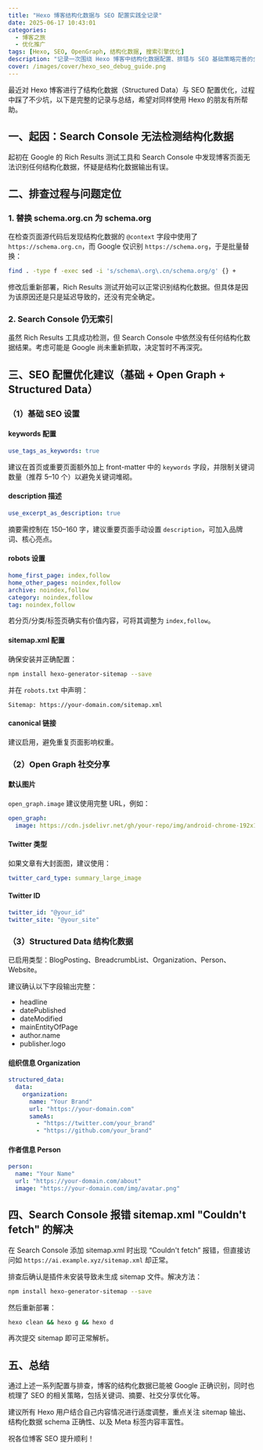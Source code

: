 ```yaml
---
title: "Hexo 博客结构化数据与 SEO 配置实践全记录"
date: 2025-06-17 10:43:01
categories:
  - 博客之旅
  - 优化推广
tags: [Hexo, SEO, OpenGraph, 结构化数据, 搜索引擎优化]
description: "记录一次围绕 Hexo 博客中结构化数据配置、排错与 SEO 基础策略完善的全过程实践，涵盖关键词策略、社交分享、Google Rich Results 测试等内容。"
cover: /images/cover/hexo_seo_debug_guide.png
---
```


最近对 Hexo 博客进行了结构化数据（Structured Data）与 SEO 配置优化，过程中踩了不少坑，以下是完整的记录与总结，希望对同样使用 Hexo 的朋友有所帮助。

## 一、起因：Search Console 无法检测结构化数据

起初在 Google 的 Rich Results 测试工具和 Search Console 中发现博客页面无法识别任何结构化数据，怀疑是结构化数据输出有误。

## 二、排查过程与问题定位

### 1. 替换 schema.org.cn 为 schema.org

在检查页面源代码后发现结构化数据的 `@context` 字段中使用了 `https://schema.org.cn`，而 Google 仅识别 `https://schema.org`，于是批量替换：

```bash
find . -type f -exec sed -i 's/schema\.org\.cn/schema.org/g' {} +
```

修改后重新部署，Rich Results 测试开始可以正常识别结构化数据。但具体是因为该原因还是只是延迟导致的，还没有完全确定。

### 2. Search Console 仍无索引

虽然 Rich Results 工具成功检测，但 Search Console 中依然没有任何结构化数据结果。考虑可能是 Google 尚未重新抓取，决定暂时不再深究。

## 三、SEO 配置优化建议（基础 + Open Graph + Structured Data）

### （1）基础 SEO 设置

#### keywords 配置

```yaml
use_tags_as_keywords: true
```

建议在首页或重要页面额外加上 front-matter 中的 `keywords` 字段，并限制关键词数量（推荐 5–10 个）以避免关键词堆砌。

#### description 描述

```yaml
use_excerpt_as_description: true
```

摘要需控制在 150–160 字，建议重要页面手动设置 `description`，可加入品牌词、核心亮点。

#### robots 设置

```yaml
home_first_page: index,follow
home_other_pages: noindex,follow
archive: noindex,follow
category: noindex,follow
tag: noindex,follow
```

若分页/分类/标签页确实有价值内容，可将其调整为 `index,follow`。

#### sitemap.xml 配置

确保安装并正确配置：

```bash
npm install hexo-generator-sitemap --save
```

并在 `robots.txt` 中声明：

```
Sitemap: https://your-domain.com/sitemap.xml
```

#### canonical 链接

建议启用，避免重复页面影响权重。

### （2）Open Graph 社交分享

#### 默认图片

`open_graph.image` 建议使用完整 URL，例如：

```yaml
open_graph:
  image: https://cdn.jsdelivr.net/gh/your-repo/img/android-chrome-192x192.png
```

#### Twitter 类型

如果文章有大封面图，建议使用：

```yaml
twitter_card_type: summary_large_image
```

#### Twitter ID

```yaml
twitter_id: "@your_id"
twitter_site: "@your_site"
```

### （3）Structured Data 结构化数据

已启用类型：BlogPosting、BreadcrumbList、Organization、Person、Website。

建议确认以下字段输出完整：

- headline
- datePublished
- dateModified
- mainEntityOfPage
- author.name
- publisher.logo

#### 组织信息 Organization

```yaml
structured_data:
  data:
    organization:
      name: "Your Brand"
      url: "https://your-domain.com"
      sameAs:
        - "https://twitter.com/your_brand"
        - "https://github.com/your_brand"
```

#### 作者信息 Person

```yaml
person:
  name: "Your Name"
  url: "https://your-domain.com/about"
  image: "https://your-domain.com/img/avatar.png"
```

## 四、Search Console 报错 sitemap.xml "Couldn't fetch" 的解决

在 Search Console 添加 sitemap.xml 时出现 “Couldn't fetch” 报错，但直接访问如 `https://ai.example.xyz/sitemap.xml` 却正常。

排查后确认是插件未安装导致未生成 sitemap 文件。解决方法：

```bash
npm install hexo-generator-sitemap --save
```

然后重新部署：

```bash
hexo clean && hexo g && hexo d
```

再次提交 sitemap 即可正常解析。

## 五、总结

通过上述一系列配置与排查，博客的结构化数据已能被 Google 正确识别，同时也梳理了 SEO 的相关策略，包括关键词、摘要、社交分享优化等。

建议所有 Hexo 用户结合自己内容情况进行适度调整，重点关注 sitemap 输出、结构化数据 schema 正确性、以及 Meta 标签内容丰富性。

祝各位博客 SEO 提升顺利！
